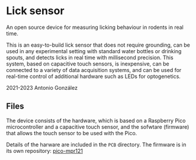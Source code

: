 # Lick sensor

An open source device for measuring licking behaviour in rodents in real
time.

This is an easy-to-build lick sensor that does not require grounding,
can be used in any experimental setting with standard water bottles or
drinking spouts, and detects licks in real time with millisecond
precision. This system, based on capacitive touch sensors, is
inexpensive, can be connected to a variety of data acquisition systems,
and can be used for real-time control of additional hardware such as
LEDs for optogenetics.

2021-2023 Antonio González

## Files

The device consists of the hardware, which is based on a Raspberry Pico
microcontroller and a capacitive touch sensor, and the sofwtare
(firmware) that allows the touch sensor to be used with the Pico.

Details of the harware are included in the `PCB` directory. The firmware
is in its own repository: [pico-mpr121](https://github.com/antgon/pico-mpr121)
